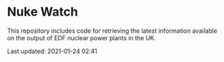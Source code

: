 # Nuke Watch

This repository includes code for retrieving the latest information available on the output of EDF nuclear power plants in the UK.

Last updated: 2021-01-24 02:41